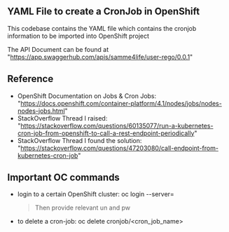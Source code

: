 ## YAML File to create a CronJob in OpenShift
This codebase contains the YAML file which contains the cronjob information to be imported into OpenShift project

The API Document can be found at "https://app.swaggerhub.com/apis/samme4life/user-rego/0.0.1"

## Reference

* OpenShift Documentation on Jobs & Cron Jobs: "https://docs.openshift.com/container-platform/4.1/nodes/jobs/nodes-nodes-jobs.html"
* StackOverflow Thread I raised: "https://stackoverflow.com/questions/60135077/run-a-kubernetes-cron-job-from-openshift-to-call-a-rest-endpoint-periodically"
* StackOverflow Thread I found the solution: "https://stackoverflow.com/questions/47203080/call-endpoint-from-kubernetes-cron-job"
	
## Important OC commands

* login to a certain OpenShift cluster: oc login --server=<server-url>
    > Then provide relevant un and pw
* to delete a cron-job: oc delete cronjob/<cron_job_name>
	
